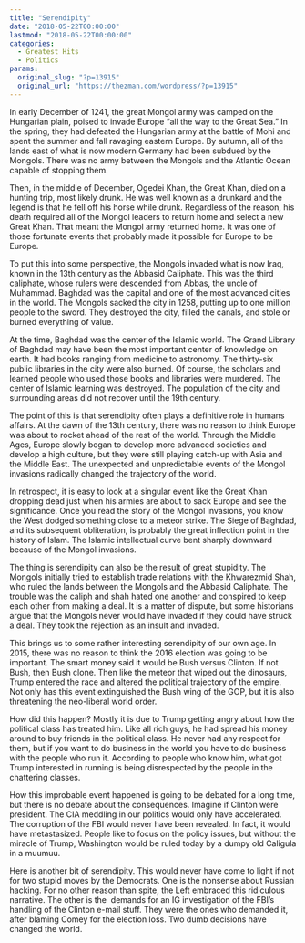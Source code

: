 ```yaml
---
title: "Serendipity"
date: "2018-05-22T00:00:00"
lastmod: "2018-05-22T00:00:00"
categories:
  - Greatest Hits
  - Politics
params:
  original_slug: "?p=13915"
  original_url: "https://thezman.com/wordpress/?p=13915"
---
```


In early December of 1241, the great Mongol army was camped on the
Hungarian plain, poised to invade Europe “all the way to the Great Sea.”
In the spring, they had defeated the Hungarian army at the battle of
Mohi and spent the summer and fall ravaging eastern Europe. By autumn,
all of the lands east of what is now modern Germany had been subdued by
the Mongols. There was no army between the Mongols and the Atlantic
Ocean capable of stopping them.

Then, in the middle of December, Ogedei Khan, the Great Khan, died on a
hunting trip, most likely drunk. He was well known as a drunkard and the
legend is that he fell off his horse while drunk. Regardless of the
reason, his death required all of the Mongol leaders to return home and
select a new Great Khan. That meant the Mongol army returned home. It
was one of those fortunate events that probably made it possible for
Europe to be Europe.

To put this into some perspective, the Mongols invaded what is now Iraq,
known in the 13th century as the Abbasid Caliphate. This was the third
caliphate, whose rulers were descended from Abbas, the uncle of
Muhammad. Baghdad was the capital and one of the most advanced cities in
the world. The Mongols sacked the city in 1258, putting up to one
million people to the sword. They destroyed the city, filled the canals,
and stole or burned everything of value.

At the time, Baghdad was the center of the Islamic world. The Grand
Library of Baghdad may have been the most important center of knowledge
on earth. It had books ranging from medicine to astronomy. The
thirty-six public libraries in the city were also burned. Of course, the
scholars and learned people who used those books and libraries were
murdered. The center of Islamic learning was destroyed. The population
of the city and surrounding areas did not recover until the 19th
century.

The point of this is that serendipity often plays a definitive role in
humans affairs. At the dawn of the 13th century, there was no reason to
think Europe was about to rocket ahead of the rest of the world. Through
the Middle Ages, Europe slowly began to develop more advanced societies
and develop a high culture, but they were still playing catch-up with
Asia and the Middle East. The unexpected and unpredictable events of the
Mongol invasions radically changed the trajectory of the world.

In retrospect, it is easy to look at a singular event like the Great
Khan dropping dead just when his armies are about to sack Europe and see
the significance. Once you read the story of the Mongol invasions, you
know the West dodged something close to a meteor strike. The Siege of
Baghdad, and its subsequent obliteration, is probably the great
inflection point in the history of Islam. The Islamic intellectual curve
bent sharply downward because of the Mongol invasions.

The thing is serendipity can also be the result of great stupidity. The
Mongols initially tried to establish trade relations with the Khwarezmid
Shah, who ruled the lands between the Mongols and the Abbasid Caliphate.
The trouble was the caliph and shah hated one another and conspired to
keep each other from making a deal. It is a matter of dispute, but some
historians argue that the Mongols never would have invaded if they could
have struck a deal. They took the rejection as an insult and invaded.

This brings us to some rather interesting serendipity of our own age. In
2015, there was no reason to think the 2016 election was going to be
important. The smart money said it would be Bush versus Clinton. If not
Bush, then Bush clone. Then like the meteor that wiped out the
dinosaurs, Trump entered the race and altered the political trajectory
of the empire. Not only has this event extinguished the Bush wing of the
GOP, but it is also threatening the neo-liberal world order.

How did this happen? Mostly it is due to Trump getting angry about how
the political class has treated him. Like all rich guys, he had spread
his money around to buy friends in the political class. He never had any
respect for them, but if you want to do business in the world you have
to do business with the people who run it. According to people who know
him, what got Trump interested in running is being disrespected by the
people in the chattering classes.

How this improbable event happened is going to be debated for a long
time, but there is no debate about the consequences. Imagine if Clinton
were president. The CIA meddling in our politics would only have
accelerated. The corruption of the FBI would never have been revealed.
In fact, it would have metastasized. People like to focus on the policy
issues, but without the miracle of Trump, Washington would be ruled
today by a dumpy old Caligula in a muumuu.

Here is another bit of serendipity. This would never have come to light
if not for two stupid moves by the Democrats. One is the nonsense about
Russian hacking. For no other reason than spite, the Left embraced this
ridiculous narrative. The other is the  demands for an IG investigation
of the FBI’s handling of the Clinton e-mail stuff. They were the ones
who demanded it, after blaming Comey for the election loss. Two dumb
decisions have changed the world.
